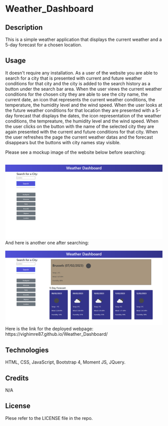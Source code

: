# Weather_Dashboard

## Description

This is a simple weather application that displays the current weather and a 5-day forecast for a chosen location.


## Usage

It doesn't require any installation. As a user of the website you are able to search for a city that is presented with current and future weather conditions for that city and the city is added to the search history as a button under the search bar area. When the user views the current weather conditions for the chosen city they are able to see the city name, the current date, an icon that represents the current weather conditions, the temperature, the humidity level and the wind speed. When the user looks at the future weather conditions for that location they are presented with a 5-day forecast that displays the dates, the icon representation of the weather conditions, the tempreature, the humidity level and the wind speed. When the user clicks on the button with the name of the selected city they are again presented with the current and future conditions for that city. When the user refreshes the page the current weather datas and the forecast disappears but the buttons with city names stay visible.

Please see a mockup image of the website below before searching:

<br>
<img src="assets/images/mockup-image1.png" alt="Mockup image of the website before searching" style="width:500px;"/>

<br>
And here is another one after searching:
<br>

<br>
<img src="assets/images/mockup-image2.png" alt="Mockup image of the website before searching" style="width:500px;"/>

<br>
Here is the link for the deployed webpage: https://vighimre87.github.io/Weather_Dashboard/


## Technologies

HTML, CSS, JavaScript, Bootstrap 4, Moment JS, JQuery.


## Credits

N/A
<br>

## License

Plese refer to the LICENSE file in the repo.